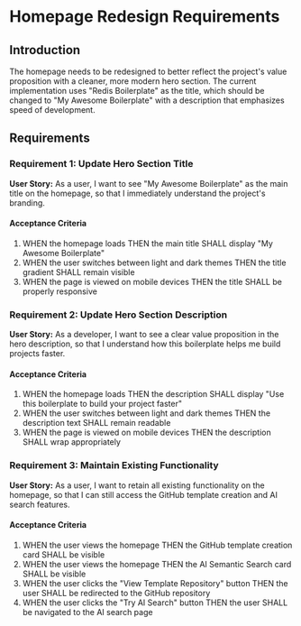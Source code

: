 # Homepage Redesign Requirements

## Introduction

The homepage needs to be redesigned to better reflect the project's value proposition with a cleaner, more modern hero section. The current implementation uses "Redis Boilerplate" as the title, which should be changed to "My Awesome Boilerplate" with a description that emphasizes speed of development.

## Requirements

### Requirement 1: Update Hero Section Title

**User Story:** As a user, I want to see "My Awesome Boilerplate" as the main title on the homepage, so that I immediately understand the project's branding.

#### Acceptance Criteria

1. WHEN the homepage loads THEN the main title SHALL display "My Awesome Boilerplate"
2. WHEN the user switches between light and dark themes THEN the title gradient SHALL remain visible
3. WHEN the page is viewed on mobile devices THEN the title SHALL be properly responsive

### Requirement 2: Update Hero Section Description

**User Story:** As a developer, I want to see a clear value proposition in the hero description, so that I understand how this boilerplate helps me build projects faster.

#### Acceptance Criteria

1. WHEN the homepage loads THEN the description SHALL display "Use this boilerplate to build your project faster"
2. WHEN the user switches between light and dark themes THEN the description text SHALL remain readable
3. WHEN the page is viewed on mobile devices THEN the description SHALL wrap appropriately

### Requirement 3: Maintain Existing Functionality

**User Story:** As a user, I want to retain all existing functionality on the homepage, so that I can still access the GitHub template creation and AI search features.

#### Acceptance Criteria

1. WHEN the user views the homepage THEN the GitHub template creation card SHALL be visible
2. WHEN the user views the homepage THEN the AI Semantic Search card SHALL be visible
3. WHEN the user clicks the "View Template Repository" button THEN the user SHALL be redirected to the GitHub repository
4. WHEN the user clicks the "Try AI Search" button THEN the user SHALL be navigated to the AI search page
